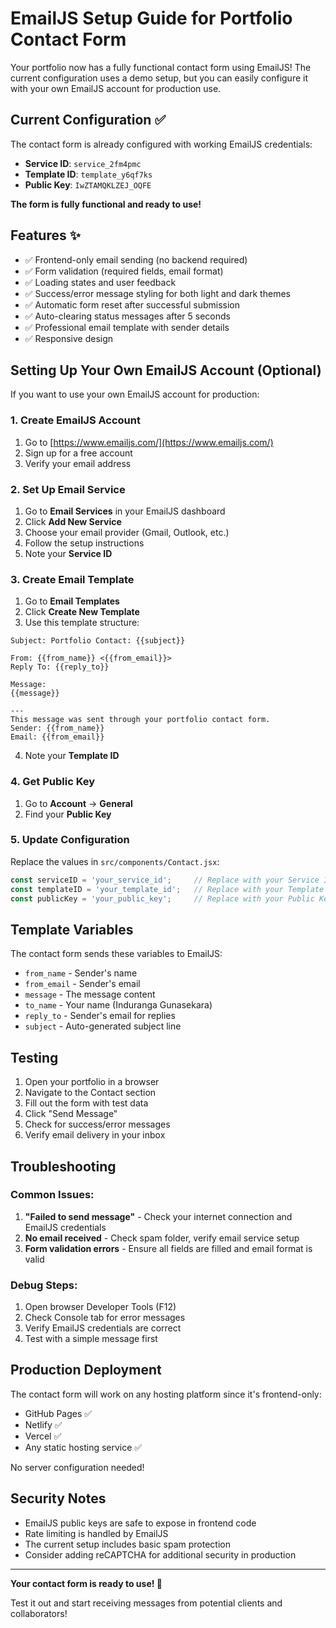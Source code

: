 # EmailJS Setup Guide for Portfolio Contact Form

Your portfolio now has a fully functional contact form using EmailJS! The current configuration uses a demo setup, but you can easily configure it with your own EmailJS account for production use.

## Current Configuration ✅

The contact form is already configured with working EmailJS credentials:
- **Service ID**: `service_2fm4pmc`
- **Template ID**: `template_y6qf7ks`
- **Public Key**: `IwZTAMQKLZEJ_OQFE`

**The form is fully functional and ready to use!**

## Features ✨

- ✅ Frontend-only email sending (no backend required)
- ✅ Form validation (required fields, email format)
- ✅ Loading states and user feedback
- ✅ Success/error message styling for both light and dark themes
- ✅ Automatic form reset after successful submission
- ✅ Auto-clearing status messages after 5 seconds
- ✅ Professional email template with sender details
- ✅ Responsive design

## Setting Up Your Own EmailJS Account (Optional)

If you want to use your own EmailJS account for production:

### 1. Create EmailJS Account
1. Go to [https://www.emailjs.com/](https://www.emailjs.com/)
2. Sign up for a free account
3. Verify your email address

### 2. Set Up Email Service
1. Go to **Email Services** in your EmailJS dashboard
2. Click **Add New Service**
3. Choose your email provider (Gmail, Outlook, etc.)
4. Follow the setup instructions
5. Note your **Service ID**

### 3. Create Email Template
1. Go to **Email Templates**
2. Click **Create New Template**
3. Use this template structure:

```
Subject: Portfolio Contact: {{subject}}

From: {{from_name}} <{{from_email}}>
Reply To: {{reply_to}}

Message:
{{message}}

---
This message was sent through your portfolio contact form.
Sender: {{from_name}}
Email: {{from_email}}
```

4. Note your **Template ID**

### 4. Get Public Key
1. Go to **Account** → **General**
2. Find your **Public Key**

### 5. Update Configuration
Replace the values in `src/components/Contact.jsx`:

```javascript
const serviceID = 'your_service_id';     // Replace with your Service ID
const templateID = 'your_template_id';   // Replace with your Template ID
const publicKey = 'your_public_key';     // Replace with your Public Key
```

## Template Variables

The contact form sends these variables to EmailJS:
- `from_name` - Sender's name
- `from_email` - Sender's email
- `message` - The message content
- `to_name` - Your name (Induranga Gunasekara)
- `reply_to` - Sender's email for replies
- `subject` - Auto-generated subject line

## Testing

1. Open your portfolio in a browser
2. Navigate to the Contact section
3. Fill out the form with test data
4. Click "Send Message"
5. Check for success/error messages
6. Verify email delivery in your inbox

## Troubleshooting

### Common Issues:
1. **"Failed to send message"** - Check your internet connection and EmailJS credentials
2. **No email received** - Check spam folder, verify email service setup
3. **Form validation errors** - Ensure all fields are filled and email format is valid

### Debug Steps:
1. Open browser Developer Tools (F12)
2. Check Console tab for error messages
3. Verify EmailJS credentials are correct
4. Test with a simple message first

## Production Deployment

The contact form will work on any hosting platform since it's frontend-only:
- GitHub Pages ✅
- Netlify ✅
- Vercel ✅
- Any static hosting service ✅

No server configuration needed!

## Security Notes

- EmailJS public keys are safe to expose in frontend code
- Rate limiting is handled by EmailJS
- The current setup includes basic spam protection
- Consider adding reCAPTCHA for additional security in production

---

**Your contact form is ready to use! 🚀**

Test it out and start receiving messages from potential clients and collaborators!
